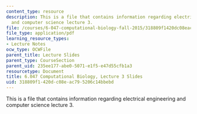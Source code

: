 ```yaml
---
content_type: resource
description: This is a file that contains information regarding electrical engineering
  and computer science lecture 3.
file: /courses/6-047-computational-biology-fall-2015/318809f1420dc08eac795206c14bbebd_MIT6_047F15_Lecture03.pdf
file_type: application/pdf
learning_resource_types:
- Lecture Notes
ocw_type: OCWFile
parent_title: Lecture Slides
parent_type: CourseSection
parent_uid: 235ee177-abe0-5071-e1f5-e47d55cfb1a3
resourcetype: Document
title: 6.047 Computational Biology, Lecture 3 Slides
uid: 318809f1-420d-c08e-ac79-5206c14bbebd
---
```

This is a file that contains information regarding electrical engineering and computer science lecture 3.

